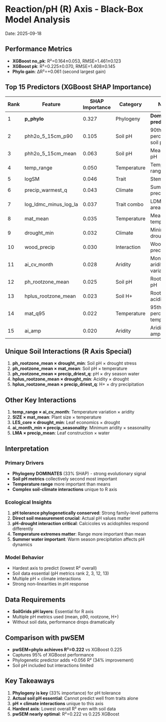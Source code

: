 # Reaction/pH (R) Axis - Black-Box Model Analysis
Date: 2025-09-18

## Performance Metrics
- **XGBoost no_pk**: R²=0.164±0.053, RMSE=1.461±0.123
- **XGBoost pk**: R²=0.225±0.070, RMSE=1.408±0.145
- **Phylo gain**: ΔR²=+0.061 (second largest gain)

## Top 15 Predictors (XGBoost SHAP Importance)

| Rank | Feature | SHAP Importance | Category | Notes |
|------|---------|-----------------|----------|-------|
| 1 | **p_phylo** | 0.327 | Phylogeny | **Dominant predictor** |
| 2 | phh2o_5_15cm_p90 | 0.105 | Soil pH | 90th percentile soil pH |
| 3 | phh2o_5_15cm_mean | 0.063 | Soil pH | Mean soil pH |
| 4 | temp_range | 0.050 | Temperature | Temperature range |
| 5 | logSM | 0.046 | Trait | Stem mass |
| 6 | precip_warmest_q | 0.043 | Climate | Summer precipitation |
| 7 | log_ldmc_minus_log_la | 0.037 | Trait combo | LDMC - leaf area |
| 8 | mat_mean | 0.035 | Temperature | Mean temperature |
| 9 | drought_min | 0.032 | Climate | Minimum drought |
| 10 | wood_precip | 0.030 | Interaction | Woody × precipitation |
| 11 | ai_cv_month | 0.028 | Aridity | Monthly aridity variation |
| 12 | ph_rootzone_mean | 0.025 | Soil pH | Root zone pH |
| 13 | hplus_rootzone_mean | 0.023 | Soil H+ | Root zone acidity |
| 14 | mat_q95 | 0.022 | Temperature | 95th percentile temp |
| 15 | ai_amp | 0.020 | Aridity | Aridity amplitude |

## Unique Soil Interactions (R Axis Special)

1. **ph_rootzone_mean × drought_min**: Soil pH × drought stress
2. **ph_rootzone_mean × mat_mean**: Soil pH × temperature
3. **ph_rootzone_mean × precip_driest_q**: pH × dry season water
4. **hplus_rootzone_mean × drought_min**: Acidity × drought
5. **hplus_rootzone_mean × precip_driest_q**: H+ × dry precipitation

## Other Key Interactions

1. **temp_range × ai_cv_month**: Temperature variation × aridity
2. **SIZE × mat_mean**: Plant size × temperature
3. **LES_core × drought_min**: Leaf economics × drought
4. **ai_month_min × precip_seasonality**: Minimum aridity × seasonality
5. **LMA × precip_mean**: Leaf construction × water

## Interpretation

### Primary Drivers
- **Phylogeny DOMINATES** (33% SHAP) - strong evolutionary signal
- **Soil pH metrics** collectively second most important
- **Temperature range** more important than means
- **Complex soil-climate interactions** unique to R axis

### Ecological Insights
1. **pH tolerance phylogenetically conserved**: Strong family-level patterns
2. **Direct soil measurement crucial**: Actual pH values matter
3. **pH-drought interaction critical**: Calcicoles vs acidophiles respond differently
4. **Temperature extremes matter**: Range more important than mean
5. **Summer water important**: Warm season precipitation affects pH dynamics

### Model Behavior
- Hardest axis to predict (lowest R² overall)
- Soil data essential (pH metrics rank 2, 3, 12, 13)
- Multiple pH × climate interactions
- Strong non-linearities in pH response

## Data Requirements
- **SoilGrids pH layers**: Essential for R axis
- Multiple pH metrics used (mean, p90, rootzone, H+)
- Without soil data, performance drops dramatically

## Comparison with pwSEM
- **pwSEM+phylo achieves R²=0.222** vs XGBoost 0.225
- Captures 95% of XGBoost performance
- Phylogenetic predictor adds +0.056 R² (34% improvement)
- Soil pH included but interactions limited

## Key Takeaways
1. **Phylogeny is key** (33% importance) for pH tolerance
2. **Actual soil pH essential**: Cannot predict well from traits alone
3. **pH × climate interactions** unique to this axis
4. **Hardest axis**: Lowest overall R² even with soil data
5. **pwSEM nearly optimal**: R²=0.222 vs 0.225 XGBoost